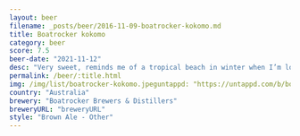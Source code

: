 ```yaml
---
layout: beer
filename: _posts/beer/2016-11-09-boatrocker-kokomo.md
title: Boatrocker kokomo
category: beer
score: 7.5
beer-date: "2021-11-12"
desc: "Very sweet, reminds me of a tropical beach in winter when I’m locked inside"
permalink: /beer/:title.html
img: /img/list/boatrocker-kokomo.jpeguntappd: "https://untappd.com/b/boatrocker-brewers---distillers-kokomo/4268608"
country: "Australia"
brewery: "Boatrocker Brewers & Distillers"
breweryURL: "breweryURL"
style: "Brown Ale - Other"
---
```

